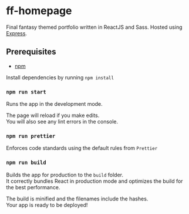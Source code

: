 # ff-homepage

Final fantasy themed portfolio written in ReactJS and Sass. Hosted using [Express](https://expressjs.com/).

## Prerequisites

- [npm](https://github.com/npm/cli)

Install dependencies by running
  `npm install`

### `npm run start`

Runs the app in the development mode.<br />

The page will reload if you make edits.<br />
You will also see any lint errors in the console.

### `npm run prettier`

Enforces code standards using the default rules from `Prettier`

### `npm run build`

Builds the app for production to the `build` folder.<br />
It correctly bundles React in production mode and optimizes the build for the best performance.

The build is minified and the filenames include the hashes.<br />
Your app is ready to be deployed!
